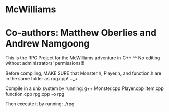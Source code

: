McWilliams
==========

Co-authors: Matthew Oberlies and Andrew Namgoong
================================================

This is the RPG Project for the McWilliams adventure in C++ ^^
No editing without administrators' permissions!!!

Before compiling, MAKE SURE that Monster.h, Player.h, and function.h are in the same folder as rpg.cpp! +_+

Compile in a unix system by running: g++ Monster.cpp Player.cpp Item.cpp function.cpp rpg.cpp -o rpg

Then execute it by running: ./rpg
